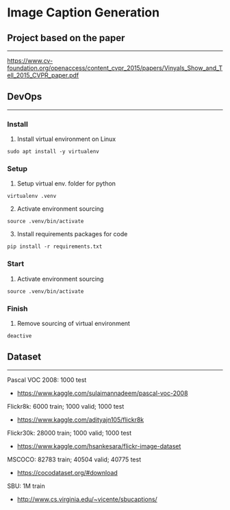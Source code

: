 # Image Caption Generation

## Project based on the paper
----
<https://www.cv-foundation.org/openaccess/content_cvpr_2015/papers/Vinyals_Show_and_Tell_2015_CVPR_paper.pdf>

## DevOps
----
### Install

1. Install virtual environment on Linux

```` 
sudo apt install -y virtualenv
````

### Setup

1. Setup virtual env. folder for python

````
virtualenv .venv
````

2. Activate environment sourcing

````
source .venv/bin/activate
````

3. Install requirements packages for code

````
pip install -r requirements.txt
````

### Start

1. Activate environment sourcing

````
source .venv/bin/activate
````

### Finish

1. Remove sourcing of virtual environment

````
deactive
````

## Dataset
----
Pascal VOC 2008: 1000 test

* <https://www.kaggle.com/sulaimannadeem/pascal-voc-2008>

Flickr8k: 6000 train; 1000 valid; 1000 test

* <https://www.kaggle.com/adityajn105/flickr8k>

Flickr30k: 28000 train; 1000 valid; 1000 test

* <https://www.kaggle.com/hsankesara/flickr-image-dataset>

MSCOCO: 82783 train; 40504 valid; 40775 test

* <https://cocodataset.org/#download>

SBU: 1M train

* <http://www.cs.virginia.edu/~vicente/sbucaptions/>